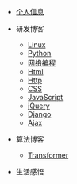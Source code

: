 * [个人信息](README)
* 研发博客
    * [Linux](Linux/README) 
    * [Python](Python/python)
    * [网络编程](Socket/README)
    * [Html](Html/README)
    * [Http](Http/README)
    * [CSS](CSS/README)
    * [JavaScript](JavaScript/README)
    * [jQuery](jQuery/README)
    * [Django](Django/README)
    * [Ajax](Ajax/README)

* 算法博客
    * [Transformer](Transformer/transformer.md) 

* 生活感悟